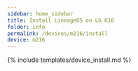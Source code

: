 ```yaml
---
sidebar: home_sidebar
title: Install LineageOS on LG K10
folder: info
permalink: /devices/m216/install
device: m216
---
```

{% include templates/device_install.md %}
